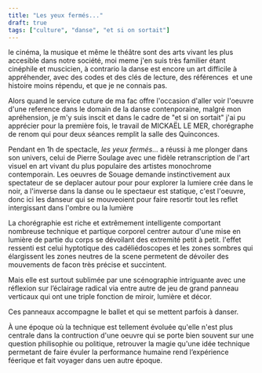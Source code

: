 ```yaml
---
title: "Les yeux fermés..."
draft: true
tags: ["culture", "danse", "et si on sortait"]
---
```


le cinéma, la musique et même le théâtre sont des arts vivant les plus accesible dans notre société, moi meme j'en suis très familier étant cinéphile et muscicien, à contrario la danse est encore un art difficile à appréhender, avec des codes et des clés de lecture, des références  et une histoire moins répendu, et que je ne connais pas.

Alors quand le service cuture de ma fac offre l'occasion d'aller voir l'oeuvre d'une reference dans le domain de la danse contenporaine, malgré mon apréhension, je m'y suis inscit et dans le cadre de "et si on sortait" j'ai pu apprécier pour la première fois, le travail de MICKAËL LE MER, chorégraphe de renom qui pour deux séances remplit la salle des Quinconces.

Pendant en 1h de spectacle, *les yeux fermés...* a réussi à me plonger dans son univers, celui de Pierre Soulage avec une fidèle retranscription de l'art visuel en art vivant du plus populaire des artistes monochrome contemporain. Les oeuvres de Souage demande instinctivement aux spectateur de se deplacer autour pour pour explorer la lumiere crée dans le noir, a l'inverse dans la danse ou le spectaeur est statique, c'est l'oeuvre, donc ici les danseur qui se mouveoient pour faire resortir tout les reflet intergissant dans l'ombre ou la lumière

La chorégraphie est riche et extrêmement intelligente comportant nombreuse technique et partique corporel centrer autour d'une mise en lumière de partie du corps se dévoilant des extremité petit à petit. l'effet ressenti est celui hyptotique des cadéliédoscopes et les zones sombres qui élargissent les zones neutres de la scene permetent de dévoiler des mouvements de facon très précise et succintent.

Mais elle est surtout sublimée par une scénographie intriguante avec une réflexion sur l’éclairage radical via entre autre de jeu de grand panneau verticaux qui ont une triple fonction de miroir, lumière et décor.

Ces panneaux accompagne le ballet et qui se mettent parfois à danser.

À une époque où la technique est tellement évoluée qu'elle n'est plus centrale dans la contruction d'une oeuvre qui se porte bien souvent sur une question philisophie ou politique, retrouver la magie qu'une idée technique permetant de faire évuler la performance humaine rend l’expérience féerique et fait voyager dans uen autre époque.